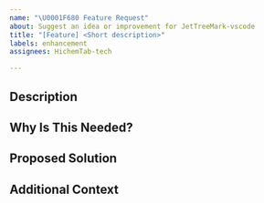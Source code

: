 ```yaml
---
name: "\U0001F680 Feature Request"
about: Suggest an idea or improvement for JetTreeMark-vscode
title: "[Feature] <Short description>"
labels: enhancement
assignees: HichemTab-tech

---
```


## Description

<!-- A clear and concise description of what the feature is. -->

## Why Is This Needed?

<!-- Explain why this feature would be useful. -->

## Proposed Solution

<!-- If you have an idea on how it could work, describe it here. -->

## Additional Context

<!-- Add any other context or references related to this feature request. -->

